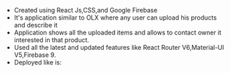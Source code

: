 * Created using React Js,CSS,and Google Firebase
* It's application similar to OLX where any user can upload his products and describe it
* Application shows all the uploaded items and allows to contact owner it interested in that product.
* Used all the latest and updated features like React Router V6,Material-UI V5,Firebase 9.
* Deployed like is:
